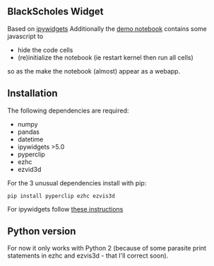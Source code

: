 ## BlackScholes Widget

Based on [ipywidgets](https://ipywidgets.readthedocs.io/en/latest/)
Additionally the [demo notebook](http://nbviewer.ipython.org/github/oscar6echo/BlackScholesWidget/blob/master/demo_blackscholes_widget.ipynb) contains some javascript to
+ hide the code cells  
+ (re)initialize the notebook (ie restart kernel then run all cells)  

so as the make the notebook (almost) appear as a webapp.

## Installation

The following dependencies are required: 
+ numpy
+ pandas
+ datetime
+ ipywidgets >5.0
+ pyperclip
+ ezhc
+ ezvid3d

For the 3 unusual dependencies install with pip:
````
pip install pyperclip ezhc ezvis3d
````
For ipywidgets follow [these instructions](https://ipywidgets.readthedocs.io/en/latest/user_install.html)

## Python version

For now it only works with Python 2 (because of some parasite print statements in ezhc and ezvis3d - that I'll correct soon).

